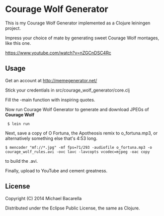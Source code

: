 Courage Wolf Generator
=====================

This is my Courage Wolf Generator implemented as a Clojure leiningen project.

Impress your choice of mate by generating sweet Courage Wolf montages, like this one.

https://www.youtube.com/watch?v=nZGCnDSC4Rc

Usage
-----

Get an account at http://memegenerator.net/

Stick your credentials in src/courage_wolf_generator/core.clj

Fill the -main function with inspiring quotes.

Now run Courage Wolf Generator to generate and download JPEGs of **Courage Wolf**

```
 $ lein run
```

Next, save a copy of O Fortuna, the Apotheosis remix to o_fortuna.mp3,
or alternatively something else that's 4:53 long.

```
$ mencoder "mf://*.jpg" -mf fps=71/293 -audiofile o_fortuna.mp3 -o courage_wolf_rules.avi -ovc lavc -lavcopts vcodec=mjpeg -oac copy
```

to build the .avi.

Finally, upload to YouTube and cement greatness.

License
-------

Copyright (C) 2014 Michael Bacarella

Distributed under the Eclipse Public License, the same as Clojure.

